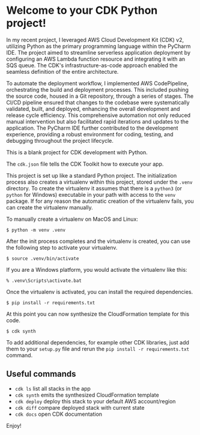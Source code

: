 
# Welcome to your CDK Python project!

In my recent project, I leveraged AWS Cloud Development Kit (CDK) v2, utilizing Python as the primary programming language within the PyCharm IDE. The project aimed to streamline serverless application deployment by configuring an AWS Lambda function resource and integrating it with an SQS queue. The CDK's infrastructure-as-code approach enabled the seamless definition of the entire architecture.

To automate the deployment workflow, I implemented AWS CodePipeline, orchestrating the build and deployment processes. This included pushing the source code, housed in a Git repository, through a series of stages. The CI/CD pipeline ensured that changes to the codebase were systematically validated, built, and deployed, enhancing the overall development and release cycle efficiency. This comprehensive automation not only reduced manual intervention but also facilitated rapid iterations and updates to the application. The PyCharm IDE further contributed to the development experience, providing a robust environment for coding, testing, and debugging throughout the project lifecycle.

This is a blank project for CDK development with Python.

The `cdk.json` file tells the CDK Toolkit how to execute your app.

This project is set up like a standard Python project.  The initialization
process also creates a virtualenv within this project, stored under the `.venv`
directory.  To create the virtualenv it assumes that there is a `python3`
(or `python` for Windows) executable in your path with access to the `venv`
package. If for any reason the automatic creation of the virtualenv fails,
you can create the virtualenv manually.

To manually create a virtualenv on MacOS and Linux:

```
$ python -m venv .venv
```

After the init process completes and the virtualenv is created, you can use the following
step to activate your virtualenv.

```
$ source .venv/bin/activate
```

If you are a Windows platform, you would activate the virtualenv like this:

```
% .venv\Scripts\activate.bat
```

Once the virtualenv is activated, you can install the required dependencies.

```
$ pip install -r requirements.txt
```

At this point you can now synthesize the CloudFormation template for this code.

```
$ cdk synth
```

To add additional dependencies, for example other CDK libraries, just add
them to your `setup.py` file and rerun the `pip install -r requirements.txt`
command.

## Useful commands

 * `cdk ls`          list all stacks in the app
 * `cdk synth`       emits the synthesized CloudFormation template
 * `cdk deploy`      deploy this stack to your default AWS account/region
 * `cdk diff`        compare deployed stack with current state
 * `cdk docs`        open CDK documentation

Enjoy!
